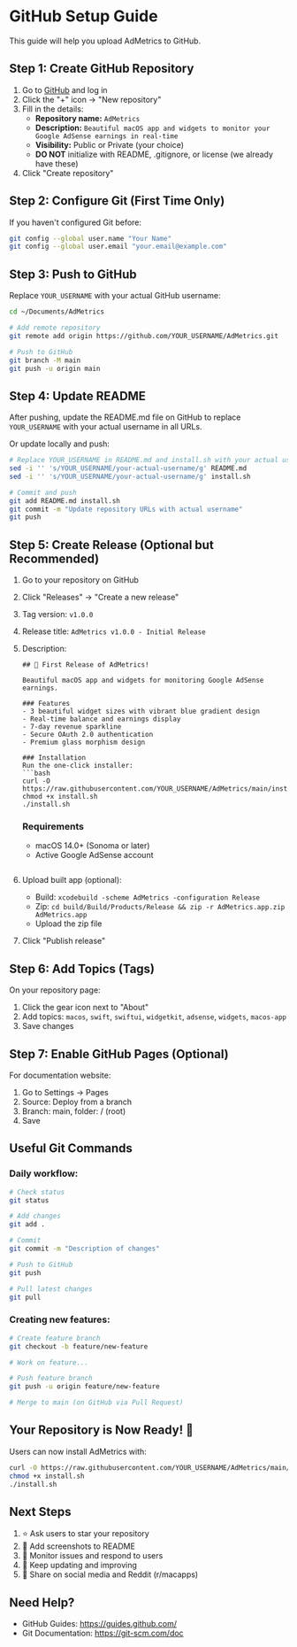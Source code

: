 # GitHub Setup Guide

This guide will help you upload AdMetrics to GitHub.

## Step 1: Create GitHub Repository

1. Go to [GitHub](https://github.com) and log in
2. Click the "+" icon → "New repository"
3. Fill in the details:
   - **Repository name:** `AdMetrics`
   - **Description:** `Beautiful macOS app and widgets to monitor your Google AdSense earnings in real-time`
   - **Visibility:** Public or Private (your choice)
   - **DO NOT** initialize with README, .gitignore, or license (we already have these)
4. Click "Create repository"

## Step 2: Configure Git (First Time Only)

If you haven't configured Git before:

```bash
git config --global user.name "Your Name"
git config --global user.email "your.email@example.com"
```

## Step 3: Push to GitHub

Replace `YOUR_USERNAME` with your actual GitHub username:

```bash
cd ~/Documents/AdMetrics

# Add remote repository
git remote add origin https://github.com/YOUR_USERNAME/AdMetrics.git

# Push to GitHub
git branch -M main
git push -u origin main
```

## Step 4: Update README

After pushing, update the README.md file on GitHub to replace `YOUR_USERNAME` with your actual username in all URLs.

Or update locally and push:

```bash
# Replace YOUR_USERNAME in README.md and install.sh with your actual username
sed -i '' 's/YOUR_USERNAME/your-actual-username/g' README.md
sed -i '' 's/YOUR_USERNAME/your-actual-username/g' install.sh

# Commit and push
git add README.md install.sh
git commit -m "Update repository URLs with actual username"
git push
```

## Step 5: Create Release (Optional but Recommended)

1. Go to your repository on GitHub
2. Click "Releases" → "Create a new release"
3. Tag version: `v1.0.0`
4. Release title: `AdMetrics v1.0.0 - Initial Release`
5. Description:
   ```
   ## 🎉 First Release of AdMetrics!
   
   Beautiful macOS app and widgets for monitoring Google AdSense earnings.
   
   ### Features
   - 3 beautiful widget sizes with vibrant blue gradient design
   - Real-time balance and earnings display
   - 7-day revenue sparkline
   - Secure OAuth 2.0 authentication
   - Premium glass morphism design
   
   ### Installation
   Run the one-click installer:
   ```bash
   curl -O https://raw.githubusercontent.com/YOUR_USERNAME/AdMetrics/main/install.sh
   chmod +x install.sh
   ./install.sh
   ```
   
   ### Requirements
   - macOS 14.0+ (Sonoma or later)
   - Active Google AdSense account
   ```
6. Upload built app (optional):
   - Build: `xcodebuild -scheme AdMetrics -configuration Release`
   - Zip: `cd build/Build/Products/Release && zip -r AdMetrics.app.zip AdMetrics.app`
   - Upload the zip file
7. Click "Publish release"

## Step 6: Add Topics (Tags)

On your repository page:
1. Click the gear icon next to "About"
2. Add topics: `macos`, `swift`, `swiftui`, `widgetkit`, `adsense`, `widgets`, `macos-app`
3. Save changes

## Step 7: Enable GitHub Pages (Optional)

For documentation website:
1. Go to Settings → Pages
2. Source: Deploy from a branch
3. Branch: main, folder: / (root)
4. Save

## Useful Git Commands

### Daily workflow:
```bash
# Check status
git status

# Add changes
git add .

# Commit
git commit -m "Description of changes"

# Push to GitHub
git push

# Pull latest changes
git pull
```

### Creating new features:
```bash
# Create feature branch
git checkout -b feature/new-feature

# Work on feature...

# Push feature branch
git push -u origin feature/new-feature

# Merge to main (on GitHub via Pull Request)
```

## Your Repository is Now Ready! 🎉

Users can now install AdMetrics with:

```bash
curl -O https://raw.githubusercontent.com/YOUR_USERNAME/AdMetrics/main/install.sh
chmod +x install.sh
./install.sh
```

## Next Steps

1. ⭐ Ask users to star your repository
2. 📝 Add screenshots to README
3. 🐛 Monitor issues and respond to users
4. 🔄 Keep updating and improving
5. 📢 Share on social media and Reddit (r/macapps)

## Need Help?

- GitHub Guides: https://guides.github.com/
- Git Documentation: https://git-scm.com/doc
